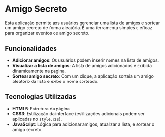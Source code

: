 # Amigo Secreto

Esta aplicação permite aos usuários gerenciar uma lista de amigos e sortear um amigo secreto de forma aleatória. É uma ferramenta simples e eficaz para organizar eventos de amigo secreto.

## Funcionalidades

- **Adicionar amigos**: Os usuários podem inserir nomes na lista de amigos.
- **Visualizar a lista de amigos**: A lista de amigos adicionados é exibida dinamicamente na página.
- **Sortear amigo secreto**: Com um clique, a aplicação sorteia um amigo aleatório da lista e exibe o nome sorteado.

## Tecnologias Utilizadas

- **HTML5**: Estrutura da página.
- **CSS3**: Estilização da interface (estilizações adicionais podem ser aplicadas no `style.css`).
- **JavaScript**: Lógica para adicionar amigos, atualizar a lista, e sortear o amigo secreto.
